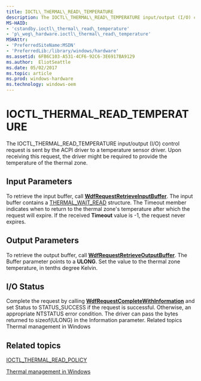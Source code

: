 ```yaml
---
title: IOCTL\_THERMAL\_READ\_TEMPERATURE
description: The IOCTL\_THERMAL\_READ\_TEMPERATURE input/output (I/O) control request is sent by the ACPI driver to a temperature sensor driver. Upon receiving this request, the driver might be required to provide the temperature of the thermal zone.
MS-HAID:
- 'cstandby.ioctl\_thermal\_read\_temperature'
- 'p\_weg\_hardware.ioctl\_thermal\_read\_temperature'
MSHAttr:
- 'PreferredSiteName:MSDN'
- 'PreferredLib:/library/windows/hardware'
ms.assetid: 6FB6C103-A531-4CF6-92C6-3E6917BA9129
ms.author:  EliotSeattle
ms.date: 05/02/2017
ms.topic: article
ms.prod: windows-hardware
ms.technology: windows-oem
---
```


# IOCTL\_THERMAL\_READ\_TEMPERATURE


The IOCTL\_THERMAL\_READ\_TEMPERATURE input/output (I/O) control request is sent by the ACPI driver to a temperature sensor driver. Upon receiving this request, the driver might be required to provide the temperature of the thermal zone.

## <a href="" id="input-parameters-"></a>Input Parameters


To retrieve the input buffer, call [**WdfRequestRetrieveInputBuffer**](https://msdn.microsoft.com/library/windows/hardware/ff550014). The input buffer contains a [THERMAL\_WAIT\_READ](thermal-wait-read.md) structure. The Timeout member indicates when to return to the thermal zone's temperature after which the request will expire. If the received **Timeout** value is -1, the request never expires.

## Output Parameters


To retrieve the output buffer, call [**WdfRequestRetrieveOutputBuffer**](https://msdn.microsoft.com/library/windows/hardware/ff550018). The Buffer parameter points to a **ULONG**. Set the value to the thermal zone temperature, in tenths degree Kelvin.

## I/O Status


Complete the request by calling [**WdfRequestCompleteWithInformation**](https://msdn.microsoft.com/library/windows/hardware/ff549948) and set Status to STATUS\_SUCCESS if the request is successful. Otherwise, an appropriate NTSTATUS error condition. The driver can pass the bytes returned to sizeof(ULONG) in the Information parameter. Related topics Thermal management in Windows

## Related topics


[IOCTL\_THERMAL\_READ\_POLICY](ioctl-thermal-read-policy.md)

[Thermal management in Windows](thermal-management-in-windows.md)

 

 







